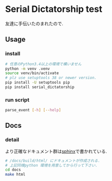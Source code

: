 # Serial Dictatorship test
友達に手伝いたのまれたので.

## Usage
### install
```bash
# 任意のPython3.4以上の環境で構いません
python -m venv .venv
source venv/bin/activate
# plz use setuptools 38 or newer version.
pip install -U setuptools pip
pip install serial_dictatorship
```

### run script
```bash
parse_event [-h] [--help]
```

## Docs
### detail
より正確なドキュメント群は[sphinx](http://www.sphinx-doc.org/ja/stable/index.html)で書かれている.

```bash
# /docs/build/html/ にドキュメントが作成される.
# 上記同様python 環境を用意してから行って下さい.
cd docs
make html
```
